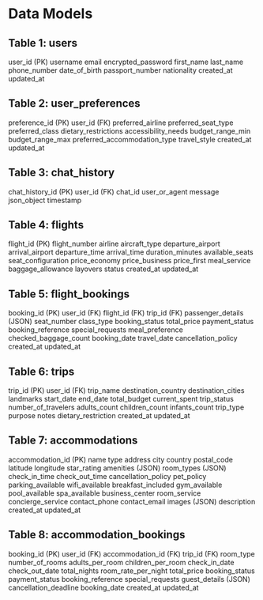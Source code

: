 # Data Models

## Table 1: users
user_id (PK)
username
email
encrypted_password
first_name
last_name
phone_number
date_of_birth
passport_number
nationality
created_at
updated_at

## Table 2: user_preferences
preference_id (PK)
user_id (FK)
preferred_airline
preferred_seat_type
preferred_class
dietary_restrictions
accessibility_needs
budget_range_min
budget_range_max
preferred_accommodation_type
travel_style
created_at
updated_at

## Table 3: chat_history
chat_history_id (PK)
user_id (FK)
chat_id
user_or_agent
message
json_object
timestamp

## Table 4: flights
flight_id (PK)
flight_number
airline
aircraft_type
departure_airport
arrival_airport
departure_time
arrival_time
duration_minutes
available_seats
seat_configuration
price_economy
price_business
price_first
meal_service
baggage_allowance
layovers
status
created_at
updated_at

## Table 5: flight_bookings
booking_id (PK)
user_id (FK)
flight_id (FK)
trip_id (FK)
passenger_details (JSON)
seat_number
class_type
booking_status
total_price
payment_status
booking_reference
special_requests
meal_preference
checked_baggage_count
booking_date
travel_date
cancellation_policy
created_at
updated_at

## Table 6: trips
trip_id (PK)
user_id (FK)
trip_name
destination_country
destination_cities
landmarks
start_date
end_date
total_budget
current_spent
trip_status
number_of_travelers
adults_count
children_count
infants_count
trip_type
purpose
notes
dietary_restriction
created_at
updated_at

## Table 7: accommodations
accommodation_id (PK)
name
type
address
city
country
postal_code
latitude
longitude
star_rating
amenities (JSON)
room_types (JSON)
check_in_time
check_out_time
cancellation_policy
pet_policy
parking_available
wifi_available
breakfast_included
gym_available
pool_available
spa_available
business_center
room_service
concierge_service
contact_phone
contact_email
images (JSON)
description
created_at
updated_at

## Table 8: accommodation_bookings
booking_id (PK)
user_id (FK)
accommodation_id (FK)
trip_id (FK)
room_type
number_of_rooms
adults_per_room
children_per_room
check_in_date
check_out_date
total_nights
room_rate_per_night
total_price
booking_status
payment_status
booking_reference
special_requests
guest_details (JSON)
cancellation_deadline
booking_date
created_at
updated_at